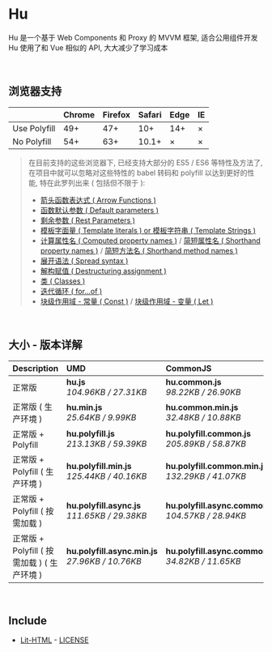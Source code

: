 # Hu
Hu 是一个基于 Web Components 和 Proxy 的 MVVM 框架, 适合公用组件开发<br>
Hu 使用了和 Vue 相似的 API, 大大减少了学习成本

<br>

## 浏览器支持

|              | Chrome | Firefox | Safari | Edge | IE |
| :-           | :-     | :-      | :-     | :-   | :- |
| Use Polyfill | 49+    | 47+     | 10+    | 14+  | ×  |
| No Polyfill  | 54+    | 63+     | 10.1+  | ×    | ×  |

> 在目前支持的这些浏览器下, 已经支持大部分的 ES5 / ES6 等特性及方法了,<br>
> 在项目中就可以忽略对这些特性的 babel 转码和 polyfill 以达到更好的性能, 特在此罗列出来 ( 包括但不限于 ): <br>
  > - [箭头函数表达式 ( Arrow Functions )](https://developer.mozilla.org/zh-CN/docs/Web/JavaScript/Reference/Functions/Arrow_functions)
  > - [函数默认参数 ( Default parameters )](https://developer.mozilla.org/zh-CN/docs/Web/JavaScript/Reference/Functions/Default_parameters)
  > - [剩余参数 ( Rest Parameters )](https://developer.mozilla.org/zh-CN/docs/Web/JavaScript/Reference/Functions/Rest_parameters)
  > - [模板字面量 ( Template literals ) or 模板字符串 ( Template Strings )](https://developer.mozilla.org/zh-CN/docs/Web/JavaScript/Reference/template_strings)
  > - [计算属性名 ( Computed property names )](https://developer.mozilla.org/zh-CN/docs/Web/JavaScript/Reference/Operators/Object_initializer#计算属性名) / [简短属性名 ( Shorthand property names )](https://developer.mozilla.org/zh-CN/docs/Web/JavaScript/Reference/Operators/Object_initializer#属性定义) / [简短方法名 ( Shorthand method names )](https://developer.mozilla.org/zh-CN/docs/Web/JavaScript/Reference/Operators/Object_initializer#方法定义)
  > - [展开语法 ( Spread syntax )](https://developer.mozilla.org/zh-CN/docs/Web/JavaScript/Reference/Operators/Spread_syntax)
  > - [解构赋值 ( Destructuring assignment )](https://developer.mozilla.org/zh-CN/docs/Web/JavaScript/Reference/Operators/Destructuring_assignment)
  > - [类 ( Classes )](https://developer.mozilla.org/zh-CN/docs/Web/JavaScript/Reference/Classes)
  > - [迭代循环 ( for...of )](https://developer.mozilla.org/zh-CN/docs/Web/JavaScript/Reference/Statements/for...of)
  > - [块级作用域 - 常量 ( Const )](https://developer.mozilla.org/zh-CN/docs/Web/JavaScript/Reference/Statements/const) / [块级作用域 - 变量 ( Let )](https://developer.mozilla.org/zh-CN/docs/Web/JavaScript/Reference/Statements/let)

<br>

## 大小 - 版本详解
| Description | UMD | CommonJS | ES Module |
| :- | :- | :- | :- |
| 正常版 | **hu.js**<br>*104.96KB / 27.31KB* | **hu.common.js**<br>*98.22KB / 26.90KB* | **hu.esm.js**<br>*98.21KB / 26.89KB* |
| 正常版 ( 生产环境 ) | **hu.min.js**<br>*25.64KB / 9.99KB* | **hu.common.min.js**<br>*32.48KB / 10.88KB* | **hu.esm.min.js**<br>*25.47KB / 9.92KB* |
| 正常版 + Polyfill | **hu.polyfill.js**<br>*213.13KB / 59.39KB* | **hu.polyfill.common.js**<br>*205.89KB / 58.87KB* | **hu.polyfill.esm.js**<br>*205.88KB / 58.85KB* |
| 正常版 + Polyfill ( 生产环境 ) | **hu.polyfill.min.js**<br>*125.44KB / 40.16KB* | **hu.polyfill.common.min.js**<br>*132.29KB / 41.07KB* | **hu.polyfill.esm.min.js**<br>*125.27KB / 40.10KB* |
| 正常版 + Polyfill ( 按需加载 ) | **hu.polyfill.async.js**<br>*111.65KB / 29.38KB* | **hu.polyfill.async.common.js**<br>*104.57KB / 28.94KB* | **hu.polyfill.async.esm.js**<br>*104.55KB / 28.93KB* |
| 正常版 + Polyfill ( 按需加载 ) ( 生产环境 ) | **hu.polyfill.async.min.js**<br>*27.96KB / 10.76KB* | **hu.polyfill.async.common.min.js**<br>*34.82KB / 11.65KB* | **hu.polyfill.async.esm.min.js**<br>*27.79KB / 10.69KB* |

<br>

## Include
  - [Lit-HTML](https://github.com/Polymer/lit-html) \- [LICENSE](https://github.com/Polymer/lit-html/blob/master/LICENSE)